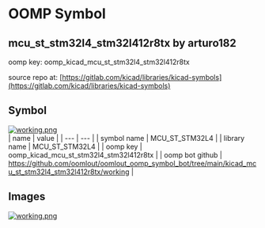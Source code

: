 # OOMP Symbol  
## mcu_st_stm32l4_stm32l412r8tx  by arturo182  
  
oomp key: oomp_kicad_mcu_st_stm32l4_stm32l412r8tx  
  
source repo at: [https://gitlab.com/kicad/libraries/kicad-symbols](https://gitlab.com/kicad/libraries/kicad-symbols)  
## Symbol  
  
[![working.png](working_600.png)](working.png)  
| name | value | 
| --- | --- | 
| symbol name | MCU_ST_STM32L4 | 
| library name | MCU_ST_STM32L4 | 
| oomp key | oomp_kicad_mcu_st_stm32l4_stm32l412r8tx | 
| oomp bot github | https://github.com/oomlout/oomlout_oomp_symbol_bot/tree/main/kicad_mcu_st_stm32l4_stm32l412r8tx/working | 
## Images  
  
[![working.png](working_140.png)](working.png)  
